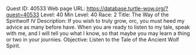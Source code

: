 Quest ID: 40533
Web page URL: https://database.turtle-wow.org/?quest=40533
Level: 40
Min Level: 40
Race: 2
Title: The Way of the Spiritwolf IV
Description: If you wish to truly grow, orc, you must heed my advice as many before have. When you are ready to listen to my tale, speak with me, and I will tell you what I know, so that maybe you may learn a thing or two in your journies.
Objective: Listen to the Tale of the Ancient Wolf Spirit.
